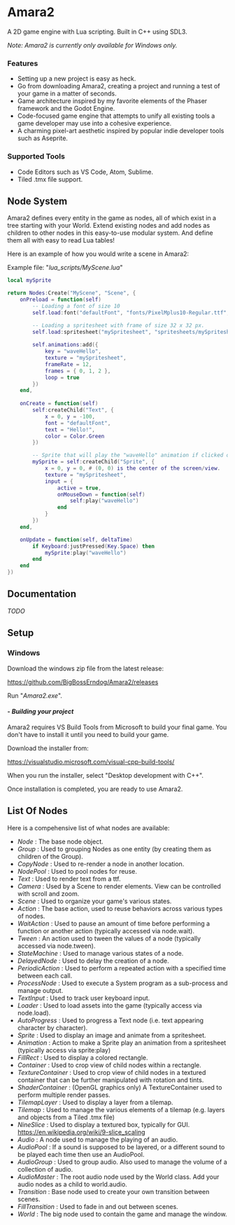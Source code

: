 # Amara2
A 2D game engine with Lua scripting.
Built in C++ using SDL3.

*Note: Amara2 is currently only available for Windows only.*

### Features
- Setting up a new project is easy as heck.
- Go from downloading Amara2, creating a project and running a test of your game in a matter of seconds.
- Game architecture inspired by my favorite elements of the Phaser framework and the Godot Engine.
- Code-focused game engine that attempts to unify all existing tools a game developer may use into a cohesive experience.
- A charming pixel-art aesthetic inspired by popular indie developer tools such as Aseprite.

### Supported Tools
- Code Editors such as VS Code, Atom, Sublime.
- Tiled .tmx file support.

## Node System
Amara2 defines every entity in the game as nodes, all of which exist in a tree starting with your World. Extend existing nodes and add nodes as children to other nodes in this easy-to-use modular system. And define them all with easy to read Lua tables!

Here is an example of how you would write a scene in Amara2:

Example file: "*lua_scripts/MyScene.lua*"
```lua
local mySprite

return Nodes:Create("MyScene", "Scene", {
    onPreload = function(self)
        -- Loading a font of size 10
        self.load:font("defaultFont", "fonts/PixelMplus10-Regular.ttf", 10)

        -- Loading a spritesheet with frame of size 32 x 32 px.
        self.load:spritesheet("mySpritesheet", "spritesheets/mySpritesheet.png", 32, 32) 
        
        self.animations:add({
            key = "waveHello",
            texture = "mySpritesheet",
            frameRate = 12,
            frames = { 0, 1, 2 },
            loop = true
        })
    end,
    
    onCreate = function(self)
        self:createChild("Text", {
            x = 0, y = -100,
            font = "defaultFont",
            text = "Hello!",
            color = Color.Green
        })

        -- Sprite that will play the "waveHello" animation if clicked or the space key is pressed.
        mySprite = self:createChild("Sprite", {
            x = 0, y = 0, # (0, 0) is the center of the screen/view.
            texture = "mySpritesheet",
            input = {
                active = true,
                onMouseDown = function(self)
                    self:play("waveHello")
                end
            }
        })
    end,

    onUpdate = function(self, deltaTime)
        if Keyboard:justPressed(Key.Space) then
            mySprite:play("waveHello")
        end
    end
})
```

## Documentation
*TODO*

## Setup
### Windows
Download the windows zip file from the latest release:

https://github.com/BigBossErndog/Amara2/releases

Run "*Amara2.exe*".

#### - *Building your project*
Amara2 requires VS Build Tools from Microsoft to build your final game.
You don't have to install it until you need to build your game.

Download the installer from:

https://visualstudio.microsoft.com/visual-cpp-build-tools/

When you run the installer, select "Desktop development with C++".

Once installation is completed, you are ready to use Amara2.

## List Of Nodes
Here is a compehensive list of what nodes are available:
- *Node* : The base node object.
- *Group* : Used to grouping Nodes as one entity (by creating them as children of the Group).
- *CopyNode* : Used to re-render a node in another location.
- *NodePool* : Used to pool nodes for reuse.
- *Text* : Used to render text from a ttf.
- *Camera* : Used by a Scene to render elements. View can be controlled with scroll and zoom.
- *Scene* : Used to organize your game's various states.
- *Action* : The base action, used to reuse behaviors across various types of nodes.
- *WaitAction* : Used to pause an amount of time before performing a function or another action (typically accessed via node.wait).
- *Tween* : An action used to tween the values of a node (typically accessed via node.tween).
- *StateMachine* : Used to manage various states of a node.
- *DelayedNode* : Used to delay the creation of a node.
- *PeriodicAction* : Used to perform a repeated action with a specified time between each call.
- *ProcessNode* : Used to execute a System program as a sub-process and manage output.
- *TextInput* : Used to track user keyboard input.
- *Loader* : Used to load assets into the game (typically access via node.load).
- *AutoProgress* : Used to progress a Text node (i.e. text appearing character by character).
- *Sprite* : Used to display an image and animate from a spritesheet.
- *Animation* : Action to make a Sprite play an animation from a spritesheet (typically access via sprite:play)
- *FillRect* : Used to display a colored rectangle.
- *Container* : Used to crop view of child nodes within a rectangle.
- *TextureContainer* : Used to crop view of child nodes in a textured container that can be further manipulated with rotation and tints.
- *ShaderContainer* : (OpenGL graphics only) A TextureContainer used to perform multiple render passes.
- *TilemapLayer* : Used to display a layer from a tilemap.
- *Tilemap* : Used to manage the various elements of a tilemap (e.g. layers and objects from a Tiled .tmx file)
- *NineSlice* : Used to display a textured box, typically for GUI. https://en.wikipedia.org/wiki/9-slice_scaling
- *Audio* : A node used to manage the playing of an audio.
- *AudioPool* : If a sound is supposed to be layered, or a different sound to be played each time then use an AudioPool.
- *AudioGroup* : Used to group audio. Also used to manage the volume of a collection of audio.
- *AudioMaster* : The root audio node used by the World class. Add your audio nodes as a child to world.audio.
- *Transition* : Base node used to create your own transition between scenes.
- *FillTransition* : Used to fade in and out between scenes.
- *World* : The big node used to contain the game and manage the window.
